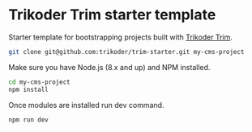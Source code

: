 # Trikoder Trim starter template
Starter template for bootstrapping projects built with [Trikoder Trim](https://trikoder.github.io/trim/).

```bash
git clone git@github.com:trikoder/trim-starter.git my-cms-project
```

Make sure you have Node.js (8.x and up) and NPM installed.

```bash
cd my-cms-project
npm install
```

Once modules are installed run dev command.
```sh
npm run dev
```